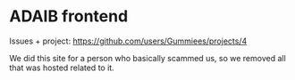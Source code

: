# ADAIB frontend

Issues + project: https://github.com/users/Gummiees/projects/4

We did this site for a person who basically scammed us, so we removed all that was hosted related to it.
